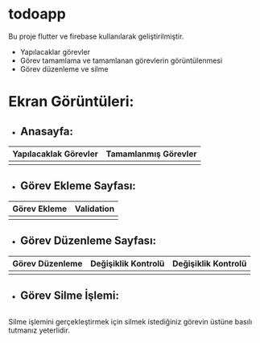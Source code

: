 # todoapp

Bu proje flutter ve firebase kullanılarak geliştirilmiştir.

- Yapılacaklar görevler
- Görev tamamlama ve tamamlanan görevlerin görüntülenmesi
- Görev düzenleme ve silme

# Ekran Görüntüleri:

- ## Anasayfa:

Yapılacaklak Görevler  |  Tamamlanmış Görevler | 
:-------------------------:|:-------------------------:
![]()  |  ![]()  

- ## Görev Ekleme Sayfası:

Görev Ekleme  |  Validation | 
:-------------------------:|:-------------------------:
![]()  |  ![]()  

- ## Görev Düzenleme Sayfası:

Görev Düzenleme  |  Değişiklik Kontrolü | Değişiklik Kontrolü |
:-------------------------:|:-------------------------:|:-------------------------:
![]()  |  ![]()  |  ![]() 

- ## Görev Silme İşlemi:

![]()

Silme işlemini gerçekleştirmek için silmek istediğiniz görevin üstüne basılı tutmanız yeterlidir.




